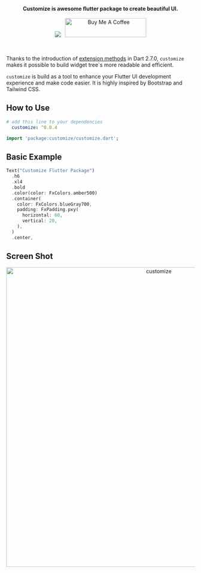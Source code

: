 <p align="center" >
  <strong>Customize is awesome flutter package to create beautiful UI.</strong>
  <br />
  <br />
  <a href="https://pub.dev/packages/customize"><img src="https://img.shields.io/pub/v/customize?color=blue" /></a>&nbsp;&nbsp;
  <a href="https://www.buymeacoffee.com/aniketkhote" target="_blank"><img width="150px" src="https://cdn.buymeacoffee.com/buttons/default-yellow.png" alt="Buy Me A Coffee" style="height: 51px !important;width: 217px !important;" ></a>
</p>

<br />

Thanks to the introduction of [extension methods](https://dart.dev/guides/language/extension-methods) in Dart 2.7.0, `customize` makes it possible to build widget tree\`s more readable and efficient.

`customize` is build as a tool to enhance your Flutter UI development experience and make code easier. It is highly inspired by Bootstrap and Tailwind CSS. 

## How to Use

```yaml
# add this line to your dependencies
  customize: ^0.0.4
```

```dart
import 'package:customize/customize.dart';
```

## Basic Example
```dart
Text("Customize Flutter Package")
  .h6
  .xl4
  .bold
  .color(color: FxColors.amber500)
  .container(
    color: FxColors.blueGray700,
    padding: FxPadding.pxy(
      horizontal: 60, 
      vertical: 20,
    ),
  )
  .center,
```
## Screen Shot
<p align="center">
  <a href="#" target="_blank">
    <img src="https://i.imgur.com/gQlU38Q.png"  width="800" alt="customize">
  </a>
</p>